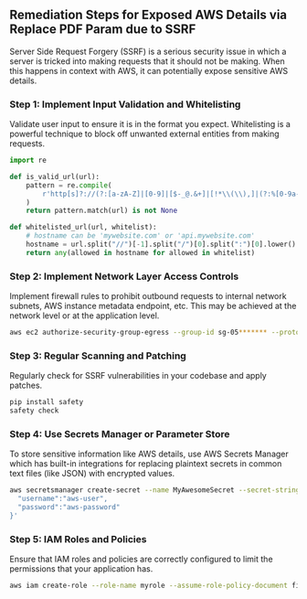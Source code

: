 

## Remediation Steps for Exposed AWS Details via Replace PDF Param due to SSRF

Server Side Request Forgery (SSRF) is a serious security issue in which a server is tricked into making requests that it should not be making. When this happens in context with AWS, it can potentially expose sensitive AWS details.

### Step 1: Implement Input Validation and Whitelisting

Validate user input to ensure it is in the format you expect. Whitelisting is a powerful technique to block off unwanted external entities from making requests.

```python
import re

def is_valid_url(url):
    pattern = re.compile(
        r'http[s]?://(?:[a-zA-Z]|[0-9]|[$-_@.&+]|[!*\\(\\),]|(?:%[0-9a-fA-F][0-9a-fA-F]))+'
    )
    return pattern.match(url) is not None

def whitelisted_url(url, whitelist):
    # hostname can be 'mywebsite.com' or 'api.mywebsite.com'
    hostname = url.split("//")[-1].split("/")[0].split(":")[0].lower()
    return any(allowed in hostname for allowed in whitelist)
```

### Step 2: Implement Network Layer Access Controls

Implement firewall rules to prohibit outbound requests to internal network subnets, AWS instance metadata endpoint, etc. This may be achieved at the network level or at the application level.

```bash
aws ec2 authorize-security-group-egress --group-id sg-05******* --protocol tcp --port 8080 --cidr 203.0.113.1/24
```

### Step 3: Regular Scanning and Patching

Regularly check for SSRF vulnerabilities in your codebase and apply patches.

```bash
pip install safety
safety check
```

### Step 4: Use Secrets Manager or Parameter Store

To store sensitive information like AWS details, use AWS Secrets Manager which has built-in integrations for replacing plaintext secrets in common text files (like JSON) with encrypted values.

```bash
aws secretsmanager create-secret --name MyAwesomeSecret --secret-string '{
  "username":"aws-user",
  "password":"aws-password"
}'
```

### Step 5: IAM Roles and Policies

Ensure that IAM roles and policies are correctly configured to limit the permissions that your application has.

```bash
aws iam create-role --role-name myrole --assume-role-policy-document file://Policyfile.json
```